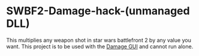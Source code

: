 # SWBF2-Damage-hack-(unmanaged DLL)
This multiplies any weapon shot in star wars battlefront 2 by any value you want. This project is to be used with the <a href="https://github.com/onra2/Damage-GUI">Damage GUI</a> and cannot run alone.
